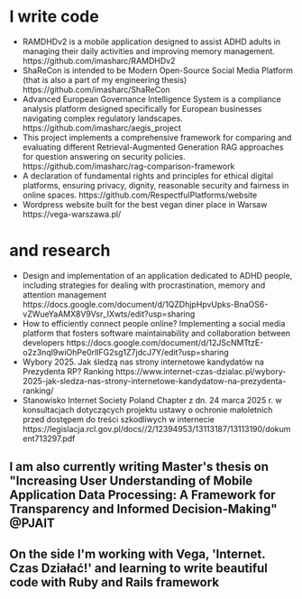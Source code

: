 <h1>I write code</h1>
<ul>
  <li>RAMDHDv2 is a mobile application designed to assist ADHD adults in managing their daily activities and improving memory management. https://github.com/imasharc/RAMDHDv2</li>
  <li>ShaReCon is intended to be Modern Open-Source Social Media Platform (that is also a part of my engineering thesis) https://github.com/imasharc/ShaReCon</li>
  <li>Advanced European Governance Intelligence System is a compliance analysis platform designed specifically for European businesses navigating complex regulatory landscapes. https://github.com/imasharc/aegis_project</li>
  <li>This project implements a comprehensive framework for comparing and evaluating different Retrieval-Augmented Generation RAG approaches for question answering on security policies. https://github.com/imasharc/rag-comparison-framework</li>
  <li>A declaration of fundamental rights and principles for ethical digital platforms, ensuring privacy, dignity, reasonable security and fairness in online spaces. https://github.com/RespectfulPlatforms/website</li>
  <li>Wordpress website built for the best vegan diner place in Warsaw https://vega-warszawa.pl/</li>
</ul>

<h1>and research</h1>
<ul>
  <li>Design and implementation of an application dedicated to ADHD people, including strategies for dealing with procrastination, memory and attention management https://docs.google.com/document/d/1QZDhjpHpvUpks-BnaOS6-vZWueYaAMX8V9Vsr_IXwts/edit?usp=sharing</li>
  <li>How to efficiently connect people online? Implementing a social media platform that fosters software maintainability and collaboration between developers https://docs.google.com/document/d/12JScNMTtzE-o2z3nql9wiOhPe0rlIFG2sg1Z7jdcJ7Y/edit?usp=sharing</li>
  <li>Wybory 2025. Jak śledzą nas strony internetowe kandydatów na Prezydenta RP? Ranking https://www.internet-czas-dzialac.pl/wybory-2025-jak-sledza-nas-strony-internetowe-kandydatow-na-prezydenta-ranking/</li>
  <li>Stanowisko Internet Society Poland Chapter z dn. 24 marca 2025 r. w konsultacjach dotyczących projektu ustawy o ochronie małoletnich przed dostępem do treści szkodliwych w internecie https://legislacja.rcl.gov.pl/docs//2/12394953/13113187/13113190/dokument713297.pdf</li>  
</ul>

<h2>I am also currently writing Master's thesis on "Increasing User Understanding of Mobile Application Data Processing: A Framework for Transparency and Informed Decision-Making" @PJAIT</h2>
<h2>On the side I'm working with Vega, 'Internet. Czas Działać!' and learning to write beautiful code with Ruby and Rails framework</h2>
